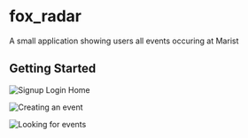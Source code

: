 # fox_radar

A small application showing users all events occuring at Marist

## Getting Started

![Signup Login Home](https://github.com/alexbadia1/fox_radar/blob/bd7a7feaedd7769430b1194b7abe84416e176c4f/images/thumbnail_1.png)


![Creating an event](https://github.com/alexbadia1/fox_radar/blob/bd7a7feaedd7769430b1194b7abe84416e176c4f/images/thumbnail_2.png)


![Looking for events](https://github.com/alexbadia1/fox_radar/blob/bd7a7feaedd7769430b1194b7abe84416e176c4f/images/thumbnail_2.png)


